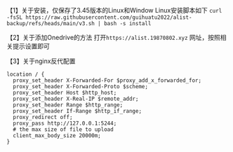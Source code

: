 【1】关于安装，仅保存了3.45版本的Linux和Window
Linux安装脚本如下
```curl -fsSL https://raw.githubusercontent.com/guihuatu2022/alist-backup/refs/heads/main/v3.sh | bash -s install```

【2】关于添加Onedrive的方法
打开`https://alist.19870802.xyz` 网址，按照相关提示设置即可

【3】关于nginx反代配置
```
location / {
  proxy_set_header X-Forwarded-For $proxy_add_x_forwarded_for;
  proxy_set_header X-Forwarded-Proto $scheme;
  proxy_set_header Host $http_host;
  proxy_set_header X-Real-IP $remote_addr;
  proxy_set_header Range $http_range;
  proxy_set_header If-Range $http_if_range;
  proxy_redirect off;
  proxy_pass http://127.0.0.1:5244;
  # the max size of file to upload
  client_max_body_size 20000m;
}
```

